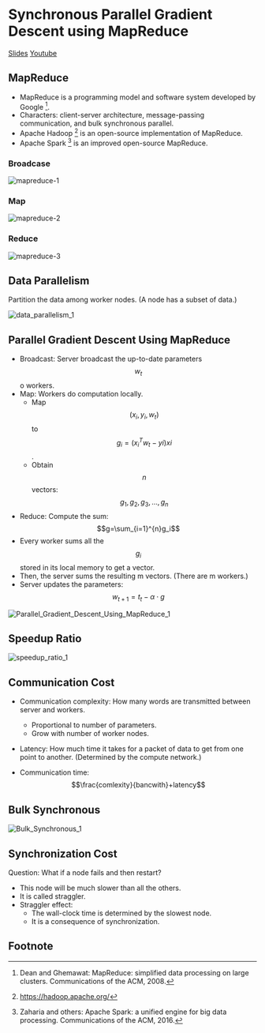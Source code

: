 # Synchronous Parallel Gradient Descent using MapReduce

[Slides](https://github.com/wangshusen/DeepLearning/blob/master/Slides/14_Parallel_1.pdf) [Youtube](https://www.youtube.com/watch?v=gVcnOe6_c6Q&list=PLvOO0btloRns6egXueiRju4DXQjNRJQd5)

## MapReduce

- MapReduce is a programming model and software system developed by Google [^1].
- Characters: client-server architecture, message-passing communication, and bulk synchronous parallel.
- Apache Hadoop [^2] is an open-source implementation of MapReduce.
- Apache Spark [^3] is an improved open-source MapReduce.

### Broadcase

![mapreduce-1](../../assets/mapreduce-1.png)

### Map

![mapreduce-2](../../assets/mapreduce-2.png)

### Reduce

![mapreduce-3](../../assets/mapreduce-3.png)

## Data Parallelism

Partition the data among worker nodes. (A node has a subset of data.)

![data_parallelism_1](../../assets/data_parallelism_1.png)

## Parallel Gradient Descent Using MapReduce

- Broadcast: Server broadcast the up-to-date parameters $$w_t$$ o workers.
- Map: Workers do computation locally.
  - Map $$(x_i,y_i,w_t)$$ to $$g_i=(x_i^T w_t-yi)xi$$.
  - Obtain $$n$$ vectors: $$g_1, g_2,g_3,...,g_n$$
- Reduce: Compute the sum: $$g=\sum_{i=1}^{n}g_i$$
- Every worker sums all the $${g_i}$$ stored in its local memory to get a vector.
- Then, the server sums the resulting m vectors. (There are m workers.)
- Server updates the parameters: $$w_{t+1}=t_t-\alpha \cdot g$$

![Parallel_Gradient_Descent_Using_MapReduce_1](../../assets/Parallel_Gradient_Descent_Using_MapReduce_1.png)

## Speedup Ratio

![speedup_ratio_1](../../assets/speedup_ratio_1.png)

## Communication Cost

- Communication complexity: How many words are transmitted between server and workers.
  - Proportional to number of parameters.
  - Grow with number of worker nodes.
- Latency: How much time it takes for a packet of data to get from one point to another. (Determined by the compute network.)

- Communication time: $$\frac{comlexity}{bancwith}+latency$$

## Bulk Synchronous

![Bulk_Synchronous_1](../../assets/Bulk_Synchronous_1.png)

## Synchronization Cost

Question: What if a node fails and then restart?

- This node will be much slower than all the others.
- It is called straggler.
- Straggler effect:
  - The wall-clock time is determined by the slowest node.
  - It is a consequence of synchronization.

## Footnote

[^1]: Dean and Ghemawat: MapReduce: simplified data processing on large clusters. Communications of the ACM, 2008.
[^2]: https://hadoop.apache.org/
[^3]: Zaharia and others: Apache Spark: a unified engine for big data processing. Communications of the ACM, 2016.
